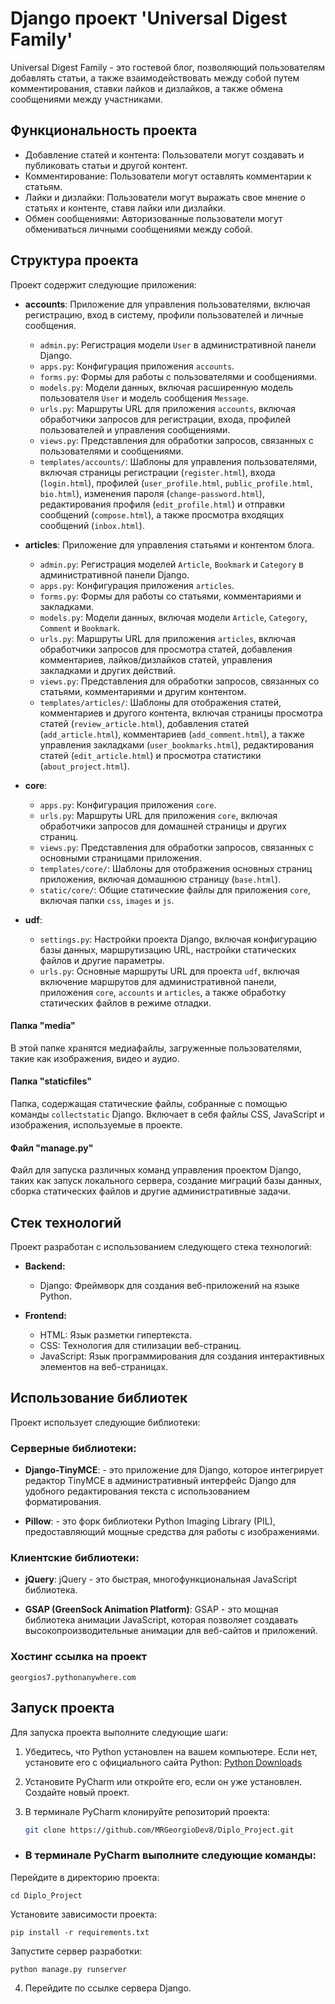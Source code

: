 # Django проект 'Universal Digest Family'

Universal Digest Family - это гостевой блог, позволяющий пользователям добавлять статьи, а также взаимодействовать между собой путем комментирования, ставки лайков и дизлайков, а также обмена сообщениями между участниками.

## Функциональность проекта

- Добавление статей и контента: Пользователи могут создавать и публиковать статьи и другой контент.
- Комментирование: Пользователи могут оставлять комментарии к статьям.
- Лайки и дизлайки: Пользователи могут выражать свое мнение о статьях и контенте, ставя лайки или дизлайки.
- Обмен сообщениями: Авторизованные пользователи могут обмениваться личными сообщениями между собой.

## Структура проекта

Проект содержит следующие приложения:

- **accounts**: Приложение для управления пользователями, включая регистрацию, вход в систему, профили пользователей и личные сообщения.
  - `admin.py`: Регистрация модели `User` в административной панели Django.
  - `apps.py`: Конфигурация приложения `accounts`.
  - `forms.py`: Формы для работы с пользователями и сообщениями.
  - `models.py`: Модели данных, включая расширенную модель пользователя `User` и модель сообщения `Message`.
  - `urls.py`: Маршруты URL для приложения `accounts`, включая обработчики запросов для регистрации, входа, профилей пользователей и управления сообщениями.
  - `views.py`: Представления для обработки запросов, связанных с пользователями и сообщениями.
  - `templates/accounts/`: Шаблоны для управления пользователями, включая страницы регистрации (`register.html`), входа (`login.html`), профилей (`user_profile.html`, `public_profile.html`, `bio.html`), изменения пароля (`change-password.html`), редактирования профиля (`edit_profile.html`) и отправки сообщений (`compose.html`), а также просмотра входящих сообщений (`inbox.html`).



- **articles**: Приложение для управления статьями и контентом блога.
  - `admin.py`: Регистрация моделей `Article`, `Bookmark` и `Category` в административной панели Django.
  - `apps.py`: Конфигурация приложения `articles`.
  - `forms.py`: Формы для работы со статьями, комментариями и закладками.
  - `models.py`: Модели данных, включая модели `Article`, `Category`, `Comment` и `Bookmark`.
  - `urls.py`: Маршруты URL для приложения `articles`, включая обработчики запросов для просмотра статей, добавления комментариев, лайков/дизлайков статей, управления закладками и других действий.
  - `views.py`: Представления для обработки запросов, связанных со статьями, комментариями и другим контентом.
  - `templates/articles/`: Шаблоны для отображения статей, комментариев и другого контента, включая страницы просмотра статей (`review_article.html`), добавления статей (`add_article.html`), комментариев (`add_comment.html`), а также управления закладками (`user_bookmarks.html`), редактирования статей (`edit_article.html`) и просмотра статистики (`about_project.html`).




- **core**:
  - `apps.py`: Конфигурация приложения `core`.
  - `urls.py`: Маршруты URL для приложения `core`, включая обработчики запросов для домашней страницы и других страниц.
  - `views.py`: Представления для обработки запросов, связанных с основными страницами приложения.
  - `templates/core/`: Шаблоны для отображения основных страниц приложения, включая домашнюю страницу (`base.html`).
  - `static/core/`: Общие статические файлы для приложения `core`, включая папки `css`, `images` и `js`.




- **udf**:
  - `settings.py`: Настройки проекта Django, включая конфигурацию базы данных, маршрутизацию URL, настройки статических файлов и другие параметры.
  - `urls.py`: Основные маршруты URL для проекта `udf`, включая включение маршрутов для административной панели, приложения `core`, `accounts` и `articles`, а также обработку статических файлов в режиме отладки.



#### Папка "media"

В этой папке хранятся медиафайлы, загруженные пользователями, такие как изображения, видео и аудио.

#### Папка "staticfiles"

Папка, содержащая статические файлы, собранные с помощью команды `collectstatic` Django. Включает в себя файлы CSS, JavaScript и изображения, используемые в проекте.

#### Файл "manage.py"

Файл для запуска различных команд управления проектом Django, таких как запуск локального сервера, создание миграций базы данных, сборка статических файлов и другие административные задачи.




## Стек технологий

Проект разработан с использованием следующего стека технологий:

- **Backend:**
  - Django: Фреймворк для создания веб-приложений на языке Python.


- **Frontend:**
  - HTML: Язык разметки гипертекста.
  - CSS: Технология для стилизации веб-страниц.
  - JavaScript: Язык программирования для создания интерактивных элементов на веб-страницах.

## Использование библиотек

Проект использует следующие библиотеки:

### Серверные библиотеки:
 
 - **Django-TinyMCE**: - это приложение для Django, которое интегрирует редактор TinyMCE в административный интерфейс Django для удобного редактирования текста с использованием форматирования.


 - **Pillow**: - это форк библиотеки Python Imaging Library (PIL), предоставляющий мощные средства для работы с изображениями.

### Клиентские библиотеки:

 - **jQuery**: jQuery - это быстрая, многофункциональная JavaScript библиотека.



 - **GSAP (GreenSock Animation Platform)**: GSAP - это мощная библиотека анимации JavaScript, которая позволяет создавать высокопроизводительные анимации для веб-сайтов и приложений.
 


### Хостинг ссылка на проект
   
```
georgios7.pythonanywhere.com
```
    

## Запуск проекта

Для запуска проекта выполните следующие шаги:

1. Убедитесь, что Python установлен на вашем компьютере. Если нет, установите его с официального сайта Python: [Python Downloads](https://www.python.org/downloads/)

2. Установите PyCharm или откройте его, если он уже установлен. Создайте новый проект.

3. В терминале PyCharm клонируйте репозиторий проекта:

   ```bash
   git clone https://github.com/MRGeorgioDev8/Diplo_Project.git
   ```




- ### В терминале PyCharm выполните следующие команды:

   
Перейдите в директорию проекта: 
  ```
  cd Diplo_Project
  ```
   
  Установите зависимости проекта:
  ```
  pip install -r requirements.txt
  ```

  Запустите сервер разработки:
  ```
  python manage.py runserver
  ```
4. Перейдите по ссылке сервера Django.